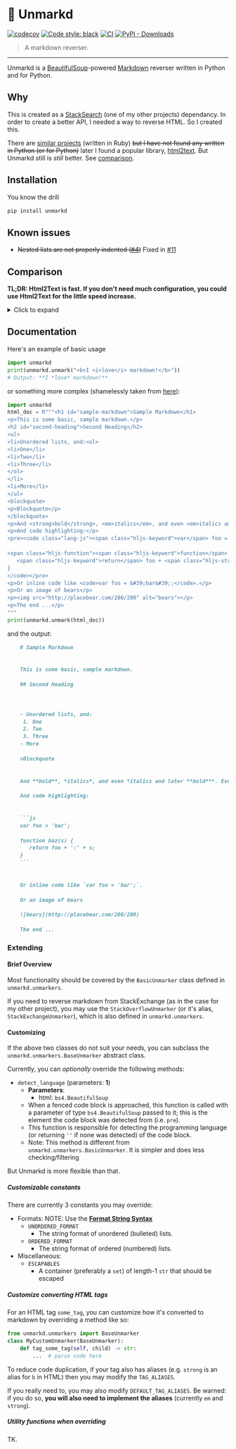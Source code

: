 # 🔄 Unmarkd
[![codecov](https://codecov.io/gh/ThatXliner/unmarkd/branch/master/graph/badge.svg?token=PWVIERHTG3)](https://codecov.io/gh/ThatXliner/unmarkd) [![Code style: black](https://img.shields.io/badge/code%20style-black-000000.svg)](https://github.com/psf/black) [![CI](https://github.com/ThatXliner/unmarkd/actions/workflows/ci.yml/badge.svg)](https://github.com/ThatXliner/unmarkd/actions/workflows/ci.yml) [![PyPI - Downloads](https://img.shields.io/pypi/dm/unmarkd)](https://pypi.org/project/unmarkd/)

> A markdown reverser.

---
Unmarkd is a [BeautifulSoup](https://github.com/ThatXliner/unmarkd/issues/4)-powered [Markdown](https://en.wikipedia.org/wiki/Markdown) reverser written in Python and for Python.

## Why

This is created as a [StackSearch](http://github.com/ThatXliner/stacksearch) (one of my other projects) dependancy. In order to create a better API, I needed a way to reverse HTML. So I created this.

There are [similar projects](https://github.com/xijo/reverse_markdown) (written in Ruby) ~~but I have not found any written in Python (or for Python)~~ later I found a popular library, [html2text](https://github.com/Alir3z4/html2text). But Unmarkd still is *still* better. See [comparison](#comparison).

## Installation

You know the drill

```bash
pip install unmarkd
```

## Known issues

 - ~~Nested lists are not properly indented ([#4](https://github.com/ThatXliner/unmarkd/issues/4))~~ Fixed in [#11](https://github.com/ThatXliner/unmarkd/pull/11)

## Comparison

**TL;DR: Html2Text is fast. If you don't need much configuration, you could use Html2Text for the little speed increase.**

<details>


<summary>Click to expand</summary>

### Speed

**TL;DR: Unmarkd < Html2Text**

Html2Text is basically faster:

![Benchmark](./assets/benchmark.png)

(The `DOC` variable used can be found [here](./assets/benchmark.html))

Unmarkd sacrifices speed for [power](#configurability).

Html2Text directly uses Python's [`html.parser`](https://docs.python.org/3/library/html.parser.html) module (in the standard library). On the other hand, Unmarkd uses the powerful HTML parsing library, `beautifulsoup4`. BeautifulSoup can be configured to use different HTML parsers. In Unmarkd, we configure it to use Python's `html.parser`, too.

But another layer of code means more code is ran.

I hope that's a good explanation of the speed difference.

### Correctness

**TL;DR: Unmarkd == Html2Text**

I actually found *two* html-to-markdown libraries. One of them was [Tomd](https://github.com/gaojiuli/tomd) which had an *incorrect implementation*:

![Actual results](./assets/tomd_cant_handle.png)

It seems to be abandoned, anyway.

Now with Html2Text and Unmarkd:

![Epic showdown](./assets/correct.png)


In other words, they *work*

### Configurability

**TL;DR: Unmarkd > Html2Text**

This is Unmarkd's strong point.

In Html2Text, you only have a limited [set of options](https://github.com/Alir3z4/html2text/blob/master/docs/usage.md#available-options).

In Unmarkd, you can subclass the `BaseUnmarker` and implement conversions for new tags (e.g. `<q>`), etc. In my opinion, it's much easier to extend and configure Unmarkd.

Unmarkd was originally written as a StackSearch dependancy.

Html2Text has no options for configuring parsing of code blocks. Unmarkd does

</details>

## Documentation

Here's an example of basic usage

```python
import unmarkd
print(unmarkd.unmark("<b>I <i>love</i> markdown!</b>"))
# Output: **I *love* markdown!**
```

or something more complex (shamelessly taken from [here](https://markdowntohtml.com)):

```python
import unmarkd
html_doc = R"""<h1 id="sample-markdown">Sample Markdown</h1>
<p>This is some basic, sample markdown.</p>
<h2 id="second-heading">Second Heading</h2>
<ul>
<li>Unordered lists, and:<ol>
<li>One</li>
<li>Two</li>
<li>Three</li>
</ol>
</li>
<li>More</li>
</ul>
<blockquote>
<p>Blockquote</p>
</blockquote>
<p>And <strong>bold</strong>, <em>italics</em>, and even <em>italics and later <strong>bold</strong></em>. Even <del>strikethrough</del>. <a href="https://markdowntohtml.com">A link</a> to somewhere.</p>
<p>And code highlighting:</p>
<pre><code class="lang-js"><span class="hljs-keyword">var</span> foo = <span class="hljs-string">'bar'</span>;

<span class="hljs-function"><span class="hljs-keyword">function</span> <span class="hljs-title">baz</span><span class="hljs-params">(s)</span> </span>{
   <span class="hljs-keyword">return</span> foo + <span class="hljs-string">':'</span> + s;
}
</code></pre>
<p>Or inline code like <code>var foo = &#39;bar&#39;;</code>.</p>
<p>Or an image of bears</p>
<p><img src="http://placebear.com/200/200" alt="bears"></p>
<p>The end ...</p>
"""
print(unmarkd.unmark(html_doc))
```
and the output:

```markdown
    # Sample Markdown


    This is some basic, sample markdown.

    ## Second Heading



    - Unordered lists, and:
     1. One
     2. Two
     3. Three
    - More

    >Blockquote


    And **bold**, *italics*, and even *italics and later **bold***. Even ~~strikethrough~~. [A link](https://markdowntohtml.com) to somewhere.

    And code highlighting:


    ```js
    var foo = 'bar';

    function baz(s) {
       return foo + ':' + s;
    }
    ```


    Or inline code like `var foo = 'bar';`.

    Or an image of bears

    ![bears](http://placebear.com/200/200)

    The end ...
```
### Extending

#### Brief Overview

Most functionality should be covered by the `BasicUnmarker` class defined in `unmarkd.unmarkers`.

If you need to reverse markdown from StackExchange (as in the case for my other project), you may use the `StackOverflowUnmarker` (or it's alias, `StackExchangeUnmarker`), which is also defined in `unmarkd.unmarkers`.

#### Customizing

If the above two classes do not suit your needs, you can subclass the `unmarkd.unmarkers.BaseUnmarker` abstract class.

Currently, you can *optionally* override the following methods:

 - `detect_language` (parameters: **1**)
    - **Parameters**:
        - html: `bs4.BeautifulSoup`
    - When a fenced code block is approached, this function is called with a parameter of type `bs4.BeautifulSoup` passed to it; this is the element the code block was detected from (i.e. `pre`).
    - This function is responsible for detecting the programming language (or returning `''` if none was detected) of the code block.
    - Note: This method is different from `unmarkd.unmarkers.BasicUnmarker`. It is simpler and does less checking/filtering


But Unmarkd is more flexible than that.

##### Customizable constants

There are currently 3 constants you may override:
 - Formats:
    NOTE: Use the [**Format String Syntax**](https://docs.python.org/3/library/string.html#formatstrings)
     - `UNORDERED_FORMAT`
        - The string format of unordered (bulleted) lists.
     - `ORDERED_FORMAT`
        -  The string format of ordered (numbered) lists.
 - Miscellaneous:
     - `ESCAPABLES`
        - A container (preferably a `set`) of length-1 `str` that should be escaped

##### Customize converting HTML tags

For an HTML tag `some_tag`, you can customize how it's converted to markdown by overriding a method like so:

```python
from unmarkd.unmarkers import BaseUnmarker
class MyCustomUnmarker(BaseUnmarker):
    def tag_some_tag(self, child) -> str:
        ...  # parse code here
```

To reduce code duplication, if your tag also has aliases (e.g. `strong` is an alias for `b` in HTML) then you may modify the `TAG_ALIASES`.

If you really need to, you may also modify `DEFAULT_TAG_ALIASES`. Be warned: if you do so, **you will also need to implement the aliases** (currently `em` and `strong`).

##### Utility functions when overriding

TK.
